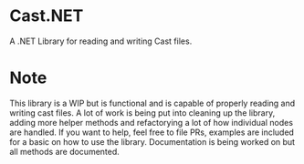 # Cast.NET

A .NET Library for reading and writing Cast files.

# Note

This library is a WIP but is functional and is capable of properly reading and writing cast files. A lot of work is being put into cleaning up the library, adding more helper methods and refactorying a lot of how individual nodes are handled. If you want to help, feel free to file PRs, examples are included for a basic on how to use the library. Documentation is being worked on but all methods are documented.